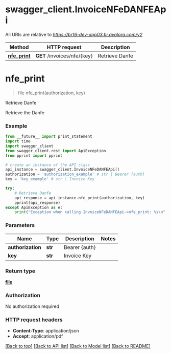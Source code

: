 # swagger_client.InvoiceNFeDANFEApi

All URIs are relative to *https://br16-dev-app03.br.avalara.com/v2*

Method | HTTP request | Description
------------- | ------------- | -------------
[**nfe_print**](InvoiceNFeDANFEApi.md#nfe_print) | **GET** /invoices/nfe/{key} | Retrieve Danfe


# **nfe_print**
> file nfe_print(authorization, key)

Retrieve Danfe

Retrieve the Danfe 

### Example 
```python
from __future__ import print_statement
import time
import swagger_client
from swagger_client.rest import ApiException
from pprint import pprint

# create an instance of the API class
api_instance = swagger_client.InvoiceNFeDANFEApi()
authorization = 'authorization_example' # str | Bearer {auth}
key = 'key_example' # str | Invoice Key

try: 
    # Retrieve Danfe
    api_response = api_instance.nfe_print(authorization, key)
    pprint(api_response)
except ApiException as e:
    print("Exception when calling InvoiceNFeDANFEApi->nfe_print: %s\n" % e)
```

### Parameters

Name | Type | Description  | Notes
------------- | ------------- | ------------- | -------------
 **authorization** | **str**| Bearer {auth} | 
 **key** | **str**| Invoice Key | 

### Return type

[**file**](file.md)

### Authorization

No authorization required

### HTTP request headers

 - **Content-Type**: application/json
 - **Accept**: application/pdf

[[Back to top]](#) [[Back to API list]](../README.md#documentation-for-api-endpoints) [[Back to Model list]](../README.md#documentation-for-models) [[Back to README]](../README.md)

